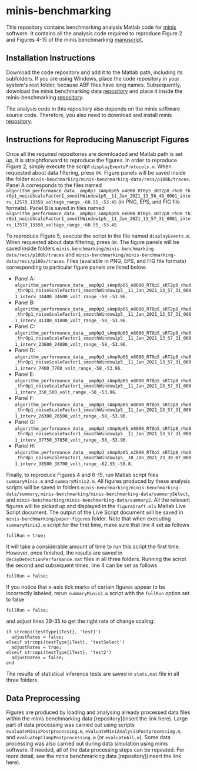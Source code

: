 # minis-benchmarking
This repository contains benchmarking analysis Matlab code for [minis](https://github.com/dervinism/minis) software. It contains all the analysis code required to reproduce Figure 2 and Figures 4-15 of the minis benchmarking [manuscript](https://doi.org/10.1101/2022.03.20.485046).

## Installation Instructions
Download the code repository and add it to the Matlab path, including its subfolders. If you are using Windows, place the code repository in your system's root folder, because ABF files have long names. Subsequently, download the minis benchmarking data [repository](https://gin.g-node.org/dervinism/minis-benchmarking-data) and place it inside the minis-benchmarking [repository](https://github.com/dervinism/minis-benchmarking).

The analysis code in this repository also depends on the minis software source code. Therefore, you also need to download and install minis [repository](https://github.com/dervinism/minis/tree/main/source_code).

## Instructions for Reproducing Manuscript Figures
Once all the required repositories are downloaded and Matlab path is set up, it is straightforward to reproduce the figures. In order to reproduce Figure 2, simply execute the script ```displayEventsProtocols.m```. When requested about data filtering, press ```OK```. Figure panels will be saved inside the folder ```minis-benchmarking/minis-benchmarking-data/recs/p108b/traces```. Panel A corresponds to the files named ```algorithm_performance_data__amp0p3_sAmp0p05_n4000_RT0p5_sRT2p8_rho0_thr0p1_noiseScaleFactor1_smoothWindow1p5__11_Jan_2021_13_56_48_0001_interv_12570_13350_voltage_range_-60.55_-53.45``` (in PNG, EPS, and FIG file formats). Panel B is saved in files named ```algorithm_performance_data__amp0p3_sAmp0p05_n8000_RT0p5_sRT2p8_rho0_thr0p1_noiseScaleFactor1_smoothWindow1p5__11_Jan_2021_13_57_31_0001_interv_12570_13350_voltage_range_-60.55_-53.45```.

To reproduce Figure 5, execute the script in the file named ```displayEvents.m```. When requested about data filtering, press ```OK```. The figure panels will be saved inside folders ```minis-benchmarking/minis-benchmarking-data/recs/p108b/traces``` and ```minis-benchmarking/minis-benchmarking-data/recs/p108a/traces```. Files (available in PNG, EPS, and FIG file formats) corresponding to particular figure panels are listed below:
- Panel A: ```algorithm_performance_data__amp0p3_sAmp0p05_n8000_RT0p5_sRT2p8_rho0_thr0p1_noiseScaleFactor1_smoothWindow1p5__11_Jan_2021_13_57_31_0001_interv_34400_34600_volt_range_-58_-53.96```.
- Panel B: ```algorithm_performance_data__amp0p3_sAmp0p05_n8000_RT0p5_sRT2p8_rho0_thr0p1_noiseScaleFactor1_smoothWindow1p5__11_Jan_2021_13_57_31_0001_interv_41300_41800_volt_range_-58_-53.96```.
- Panel C: ```algorithm_performance_data__amp0p3_sAmp0p05_n8000_RT0p5_sRT2p8_rho0_thr0p1_noiseScaleFactor1_smoothWindow1p5__11_Jan_2021_13_57_31_0001_interv_23600_24000_volt_range_-58_-53.96```.
- Panel D: ```algorithm_performance_data__amp0p3_sAmp0p05_n8000_RT0p5_sRT2p8_rho0_thr0p1_noiseScaleFactor1_smoothWindow1p5__11_Jan_2021_13_57_31_0001_interv_7400_7700_volt_range_-58_-53.96```.
- Panel E: ```algorithm_performance_data__amp0p3_sAmp0p05_n8000_RT0p5_sRT2p8_rho0_thr0p1_noiseScaleFactor1_smoothWindow1p5__11_Jan_2021_13_57_31_0001_interv_350_500_volt_range_-58_-53.96```.
- Panel F: ```algorithm_performance_data__amp0p3_sAmp0p05_n8000_RT0p5_sRT2p8_rho0_thr0p1_noiseScaleFactor1_smoothWindow1p5__11_Jan_2021_13_57_31_0001_interv_26300_26500_volt_range_-58_-53.96```.
- Panel G: ```algorithm_performance_data__amp0p3_sAmp0p05_n8000_RT0p5_sRT2p8_rho0_thr0p1_noiseScaleFactor1_smoothWindow1p5__11_Jan_2021_13_57_31_0001_interv_37750_37850_volt_range_-58_-53.96```.
- Panel H: ```algorithm_performance_data__amp0p3_sAmp0p05_n2000_RT0p5_sRT2p8_rho0_thr0p1_noiseScaleFactor1_smoothWindow1p5__10_Jan_2021_23_30_07_0001_interv_38500_38700_volt_range_-62.55_-58.8```.

Finally, to reproduce Figures 4 and 6-15, run Matlab script files ```summaryMinis.m``` and ```summaryMinis2.m```. All figures produced by these analysis scripts will be saved in folders ```minis-benchmarking/minis-benchmarking-data/summary```, ```minis-benchmarking/minis-benchmarking-data/summarySelect```, and ```minis-benchmarking/minis-benchmarking-data/summary2```. All the relevant figures will be picked up and displayed in the ```figureDraft.mlx``` Matlab Live Script document. The output of the Live Script document will be saved in ```minis-benchmarking/paper-figures``` folder. Note that when executing ```summaryMinis2.m``` script for the first time, make sure that line 4 set as follows
```
fullRun = true;
```
It will take a considerable amount of time to run this script the first time. However, once finished, the results are saved in ```decayDetectionPerformance.mat``` files in all three folders. Running the script the second and subsequent times, line 4 can be set as follows
```
fullRun = false;
```
If you notice that x-axis tick marks of certain figures appear to be incorrectly labeled, rerun ```summaryMinis2.m``` script with the ```fullRun``` option set to false
```
fullRun = false;
```
and adjust lines 29-35 to get the right rate of change scaling:
```
if strcmpi(testType{iTest}, 'test1')
  adjustRates = false;
elseif strcmpi(testType{iTest}, 'testSelect')
  adjustRates = true;
elseif strcmpi(testType{iTest}, 'test2')
  adjustRates = false;
end
```
The results of statistical inference tests are saved in ```stats.mat``` file in all three folders.

## Data Preprocessing
Figures are produced by loading and analysing already processed data files within the minis benchmarking data [repository](insert the link here). Large part of data processing was carried out using scripts ```evaluateMinisPostprocessing.m```, ```evaluateMiniAnalysisPostprocessing.m```, and ```evaluatepClampPostprocessing.m``` (or ```evaluateAll.m```). Some data processing was also carried out during data simulation using minis software. If needed, all of the data processing steps can be repeated. For more detail, see the minis benchmarking data [repository](insert the link here).